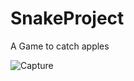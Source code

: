 # SnakeProject
A Game to catch apples


![Capture](https://github.com/asassaqae/SnakeProject/assets/137177805/f415fa59-baee-4891-8281-19e9b6898e22)
